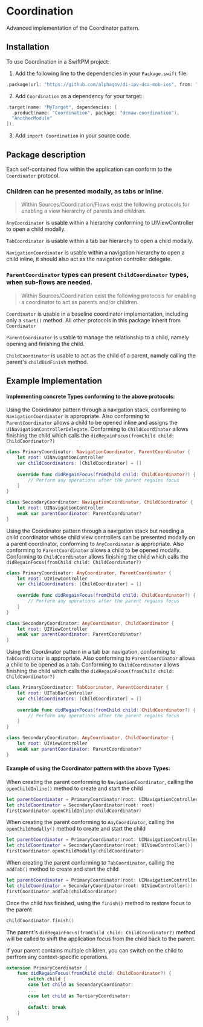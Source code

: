 # Coordination

Advanced implementation of the Coordinator pattern.

## Installation

To use Coordination in a SwiftPM project:

1. Add the following line to the dependencies in your `Package.swift` file:

```swift
.package(url: "https://github.com/alphagov/di-ipv-dca-mob-ios", from: "1.0.0"),
```

2. Add `Coordination` as a dependency for your target:

```swift
.target(name: "MyTarget", dependencies: [
  .product(name: "Coordination", package: "dcmaw-coordination"),
  "AnotherModule"
]),
```

3. Add `import Coordination` in your source code.

## Package description

Each self-contained flow within the application can conform to the `Coordinator` protocol.

### Children can be presented modally, as tabs or inline.

> Within Sources/Coordination/Flows exist the following protocols for enabling a view hierarchy of parents and children.
 
`AnyCoordinator` is usable within a hierarchy conforming to UIViewController to open a child modally.

`TabCoordinator` is usable within a tab bar hierarchy to open a child modally.

`NavigationCoordinator` is usable within a navigation hierarchy to open a child inline, it should also act as the navigation controller delegate.

### `ParentCoordinator` types can present `ChildCoordinator` types, when sub-flows are needed.

> Within Sources/Coordination exist the following protocols for enabling a coordinator to act as parents and/or children.

`Coordinator` is usable in a baseline coordinator implementation, including only a `start()` method. All other protocols in this package inherit from `Coordinator`

`ParentCoordinator` is usable to manage the relationship to a child, namely opening and finishing the child.

`ChildCoordinator` is usable to act as the child of a parent, namely calling the parent's `childDidFinish` method.

## Example Implementation

#### Implementing concrete Types conforming to the above protocols:

Using the Coordinator pattern through a navigation stack, conforming to `NavigationCoordinator` is appropriate. Also conforming to `ParentCoordinator` allows a child to be opened inline and assigns the `UINavigationControllerDelegate`. Conforming to `ChildCoordinator` allows finishing the child which calls the `didRegainFocus(fromChild child: ChildCoordinator?)`

```swift
class PrimaryCoordinator: NavigationCoordinator, ParentCoordinator {
    let root: UINavigationController
    var childCoordinators: [ChildCoordinator] = []
    
    override func didRegainFocus(fromChild child: ChildCoordinator?) {
        // Perform any operations after the parent regains focus
    }
}

class SecondaryCoordinator: NavigationCoordinator, ChildCoordinator {
    let root: UINavigationController
    weak var parentCoordinator: ParentCoordinator?
}
```

Using the Coordinator pattern through a navigation stack but needing a child coordinator whose child view controllers can be presented modally on a parent coordinator, conforming to `AnyCoordinator` is appropriate. Also conforming to `ParentCoordinator` allows a child to be opened modally. Conforming to `ChildCoordinator` allows finishing the child which calls the `didRegainFocus(fromChild child: ChildCoordinator?)`

```swift
class PrimaryCoordinator: AnyCoordinator, ParentCoordinator {
    let root: UIViewController
    var childCoordinators: [ChildCoordinator] = []
    
    override func didRegainFocus(fromChild child: ChildCoordinator?) {
        // Perform any operations after the parent regains focus
    }
}

class SecondaryCoordinator: AnyCoordinator, ChildCoordinator {
    let root: UIViewController
    weak var parentCoordinator: ParentCoordinator?
}
```

Using the Coordinator pattern in a tab bar navigation, conforming to `TabCoordinator` is appropriate. Also conforming to `ParentCoordinator` allows a child to be opened as a tab. Conforming to `ChildCoordinator` allows finishing the child which calls the `didRegainFocus(fromChild child: ChildCoordinator?)`

```swift
class PrimaryCoordinator: TabCoorinator, ParentCoordinator {
    let root: UITabBarController
    var childCoordinators: [ChildCoordinator] = []
    
    override func didRegainFocus(fromChild child: ChildCoordinator?) {
        // Perform any operations after the parent regains focus
    }
}

class SecondaryCoordinator: AnyCoordinator, ChildCoordinator {
    let root: UIViewController
    weak var parentCoordinator: ParentCoordinator?
}
```

#### Example of using the Coordinator pattern with the above Types:

When creating the parent conforming to `NavigationCoordinator`, calling the `openChildInline()` method to create and start the child

```swift
let parentCoordinator = PrimaryCoordinator(root: UINavigationController())
let childCoordinator = SecondaryCoordinator(root: root)
firstCoordinator.openChildInline(childCoordinator)
```

When creating the parent conforming to `AnyCoordinator`, calling the `openChildModally()` method to create and start the child

```swift
let parentCoordinator = PrimaryCoordinator(root: UINavigationController())
let childCoordinator = SecondaryCoordinator(root: UIViewController())
firstCoordinator.openChildModally(childCoordinator)
```

When creating the parent conforming to `TabCoordinator`, calling the `addTab()` method to create and start the child

```swift
let parentCoordinator = PrimaryCoordinator(root: UINavigationController())
let childCoordinator = SecondaryCoordinator(root: UIViewController())
firstCoordinator.addTab(childCoordinator)
```

Once the child has finished, using the `finish()` method to restore focus to the parent

```swift
childCoordinator.finish()
```

The parent's `didRegainFocus(fromChild child: ChildCoordinator?)` method will be called to shift the application focus from the child back to the parent.

If your parent contains multiple children, you can switch on the child to perfrom any context-specific operations.

```swift
extension PrimaryCoordinator {
    func didRegainFocus(fromChild child: ChildCoordinator?) {
        switch child {
        case let child as SecondaryCoordinator:
        ...
        case let child as TertiaryCoordinator:
        ...
        default: break
    }
}
```
